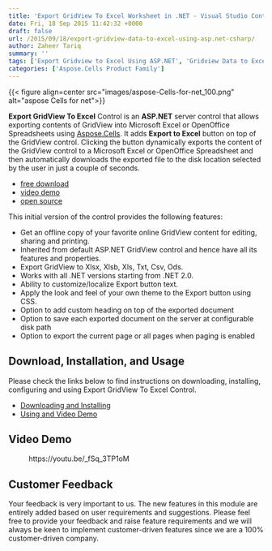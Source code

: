 ```yaml
---
title: 'Export GridView To Excel Worksheet in .NET - Visual Studio Control'
date: Fri, 18 Sep 2015 11:42:32 +0000
draft: false
url: /2015/09/18/export-gridview-data-to-excel-using-asp.net-csharp/
author: Zaheer Tariq
summary: ''
tags: ['Export Gridview to Excel Using ASP.NET', 'Gridview Data to Excel']
categories: ['Aspose.Cells Product Family']
---
```




{{< figure align=center src="images/aspose-Cells-for-net_100.png" alt="aspose Cells for net">}}


**Export GridView To Excel** Control is an **ASP.NET** server control that allows exporting contents of GridView into Microsoft Excel or OpenOffice Spreadsheets using [Aspose.Cells][1]. It adds **Export to Excel** button on top of the GridView control. Clicking the button dynamically exports the content of the GridView control to a Microsoft Excel or OpenOffice Spreadsheet and then automatically downloads the exported file to the disk location selected by the user in just a couple of seconds.

*   [free download][2]
*   [video demo][3]
*   [open source][4]

This initial version of the control provides the following features:

*   Get an offline copy of your favorite online GridView content for editing, sharing and printing.
*   Inherited from default ASP.NET GridView control and hence have all its features and properties.
*   Export GridView to Xlsx, Xlsb, Xls, Txt, Csv, Ods.
*   Works with all .NET versions starting from .NET 2.0.
*   Ability to customize/localize Export button text.
*   Apply the look and feel of your own theme to the Export button using CSS.
*   Option to add custom heading on top of the exported document
*   Option to save each exported document on the server at configurable disk path
*   Option to export the current page or all pages when paging is enabled

## Download, Installation, and Usage

Please check the links below to find instructions on downloading, installing, configuring and using Export GridView To Excel Control.

*   [Downloading and Installing][5]
*   [Using and Video Demo][6]

## Video Demo

<figure class="wp-block-embed-youtube wp-block-embed is-type-video is-provider-youtube wp-embed-aspect-16-9 wp-has-aspect-ratio"><div class="wp-block-embed__wrapper">https://youtu.be/_fSq_3TP1oM</div></figure>

## Customer Feedback

Your feedback is very important to us. The new features in this module are entirely added based on user requirements and suggestions. Please feel free to provide your feedback and raise feature requirements and we will always be keen to implement customer-driven features since we are a 100% customer-driven company.




[1]: http://products.aspose.com/cells/net
[2]: https://downloads.aspose.com/total
[3]: https://www.youtube.com/watch?v=_fSq_3TP1oM
[4]: https://downloads.aspose.com/total
[5]: https://docs.aspose.com/display/cellsnet/Visual+Studio+Export+GridView+To+Excel+Control
[6]: https://docs.aspose.com/display/cellsnet/Visual+Studio+Export+GridView+To+Excel+Control#VisualStudioExportGridViewToExcelControl-VideoDemo




